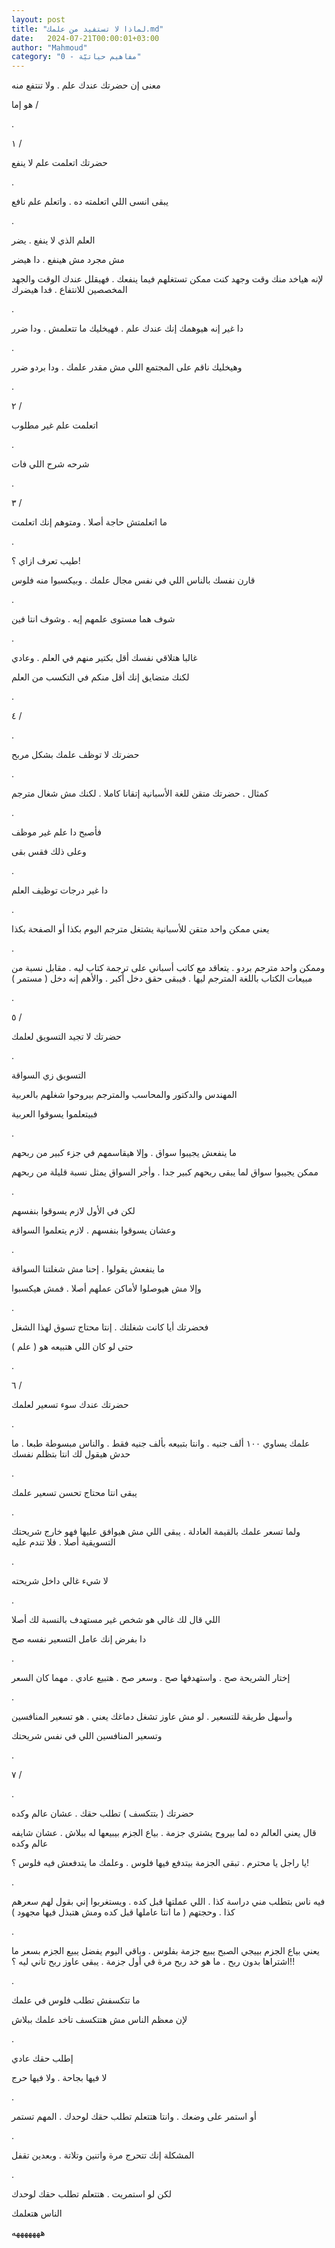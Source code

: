 ```yaml
---
layout: post
title: "لماذا لا تستفيد من علمك.md"
date:   2024-07-21T00:00:01+03:00
author: "Mahmoud"
category: "0 - مفاهيم حياتيّة"
---
```

معنى إن حضرتك عندك علم . ولا تنتفع منه

هو إما /

.

١ /

حضرتك اتعلمت علم لا ينفع

.

يبقى انسى اللي اتعلمته ده . واتعلم علم نافع

.

العلم الذي لا ينفع . يضر

مش مجرد مش هينفع . دا هيضر

لإنه هياخد منك وقت وجهد كنت ممكن تستغلهم فيما ينفعك .
فهيقلل عندك الوقت والجهد المخصصين للانتفاع . فدا هيضرك

.

دا غير إنه هيوهمك إنك عندك علم . فهيخليك ما تتعلمش . ودا
ضرر

.

وهيخليك ناقم على المجتمع اللي مش مقدر علمك . ودا بردو
ضرر

.

٢ /

اتعلمت علم غير مطلوب

.

شرحه شرح اللي فات

.

٣ /

ما اتعلمتش حاجة أصلا . ومتوهم إنك اتعلمت

.

طيب تعرف ازاي ؟!

قارن نفسك بالناس اللي في نفس مجال علمك . وبيكسبوا منه
فلوس

.

شوف هما مستوى علمهم إيه . وشوف انتا فين

.

غالبا هتلاقي نفسك أقل بكتير منهم في العلم . وعادي

لكنك متضايق إنك أقل منكم في التكسب من العلم

.

٤ /

.

حضرتك لا توظف علمك بشكل مربح

.

كمثال . حضرتك متقن للغة الأسبانية إتقانا كاملا . لكنك مش
شغال مترجم

.

فأصبح دا علم غير موظف

وعلى ذلك فقس بقى

.

دا غير درجات توظيف العلم

.

يعني ممكن واحد متقن للأسبانية يشتغل مترجم اليوم بكذا أو
الصفحة بكذا

.

وممكن واحد مترجم بردو . يتعاقد مع كاتب أسباني على ترجمة
كتاب ليه . مقابل نسبة من مبيعات الكتاب باللغة المترجم ليها . فيبقى حقق
دخل أكبر . والأهم إنه دخل ( مستمر )

.

٥ /

حضرتك لا تجيد التسويق لعلمك

.

التسويق زي السواقة

المهندس والدكتور والمحاسب والمترجم بيروحوا شغلهم
بالعربية

فبيتعلموا يسوقوا العربية

.

ما ينفعش يجيبوا سواق . وإلا هيقاسمهم في جزء كبير من
ربحهم

ممكن يجيبوا سواق لما يبقى ربحهم كبير جدا . وأجر السواق
يمثل نسبة قليلة من ربحهم

.

لكن في الأول لازم يسوقوا بنفسهم

وعشان يسوقوا بنفسهم . لازم يتعلموا السواقة

.

ما ينفعش يقولوا . إحنا مش شغلتنا السواقة

وإلا مش هيوصلوا لأماكن عملهم أصلا . فمش هيكسبوا

.

فحضرتك أيا كانت شغلتك . إنتا محتاج تسوق لهذا
الشغل

حتى لو كان اللي هتبيعه هو ( علم )

.

٦ /

حضرتك عندك سوء تسعير لعلمك

.

علمك يساوي ١٠٠ ألف جنيه . وانتا بتبيعه بألف جنيه فقط .
والناس مبسوطة طبعا . ما حدش هيقول لك انتا بتظلم نفسك

.

يبقى انتا محتاج تحسن تسعير علمك

.

ولما تسعر علمك بالقيمة العادلة . يبقى اللي مش هيوافق
عليها فهو خارج شريحتك التسويقية أصلا . فلا تندم عليه

.

لا شيء غالي داخل شريحته

.

اللي قال لك غالي هو شخص غير مستهدف بالنسبة لك
أصلا

دا بفرض إنك عامل التسعير نفسه صح

.

إختار الشريحة صح . واستهدفها صح . وسعر صح . هتبيع عادي .
مهما كان السعر

.

وأسهل طريقة للتسعير . لو مش عاوز تشغل دماغك يعني . هو
تسعير المنافسين

وتسعير المنافسين اللي في نفس شريحتك

.

٧ /

.

حضرتك ( بتتكسف ) تطلب حقك . عشان عالم وكده

قال يعني العالم ده لما بيروح يشتري جزمة . بياع الجزم
بيبيعها له ببلاش . عشان شايفه عالم وكده

يا راجل يا محترم . تبقى الجزمة بيتدفع فيها فلوس . وعلمك
ما يتدفعش فيه فلوس ؟!

.

فيه ناس بتطلب مني دراسة كذا . اللي عملتها قبل كده .
ويستغربوا إني بقول لهم سعرهم كذا . وحجتهم ( ما انتا عاملها قبل كده ومش
هتبذل فيها مجهود )

.

يعني بياع الجزم بييجي الصبح يبيع جزمة بفلوس . وباقي
اليوم يفضل يبيع الجزم بسعر ما اشتراها بدون ربح . ما هو خد ربح مرة في أول
جزمة . يبقى عاوز ربح تاني ليه ؟!!

.

ما تتكسفش تطلب فلوس في علمك

لإن معظم الناس مش هتتكسف تاخد علمك ببلاش

.

إطلب حقك عادي

لا فيها بجاحة . ولا فيها حرج

.

أو استمر على وضعك . وانتا هتتعلم تطلب حقك لوحدك . المهم
تستمر

.

المشكلة إنك تتحرج مرة واتنين وتلاتة . وبعدين تقفل

.

لكن لو استمريت . هتتعلم تطلب حقك لوحدك

الناس هتعلمك

هههههههه
